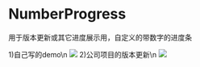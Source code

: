 # NumberProgress
用于版本更新或其它进度展示用，自定义的带数字的进度条

1)自己写的demo\n
![](https://github.com/736008081/NumberProgress/blob/master/image/QQ%E5%9B%BE%E7%89%8720160202144158.png) 
2)公司项目的版本更新\n
![](https://github.com/736008081/NumberProgress/blob/master/image/QQ%E5%9B%BE%E7%89%8720160202144248.jpg)  
